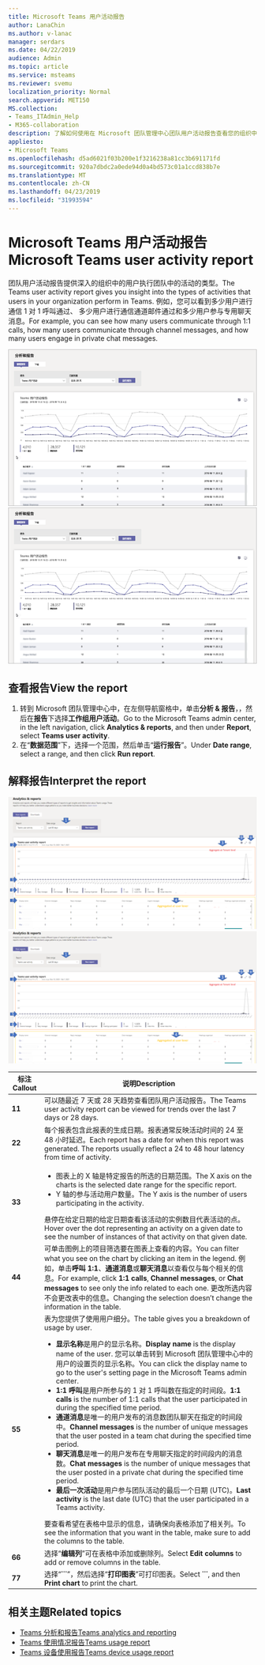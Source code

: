 ```yaml
---
title: Microsoft Teams 用户活动报告
author: LanaChin
ms.author: v-lanac
manager: serdars
ms.date: 04/22/2019
audience: Admin
ms.topic: article
ms.service: msteams
ms.reviewer: svemu
localization_priority: Normal
search.appverid: MET150
MS.collection:
- Teams_ITAdmin_Help
- M365-collaboration
description: 了解如何使用在 Microsoft 团队管理中心团队用户活动报告查看您的组织中的用户如何使用团队。
appliesto:
- Microsoft Teams
ms.openlocfilehash: d5ad6021f03b200e1f3216238a81cc3b691171fd
ms.sourcegitcommit: 920a7dbdc2a0ede94d0a4bd573c01a1ccd838b7e
ms.translationtype: MT
ms.contentlocale: zh-CN
ms.lasthandoff: 04/23/2019
ms.locfileid: "31993594"
---
```

# <a name="microsoft-teams-user-activity-report"></a><span data-ttu-id="7b669-103">Microsoft Teams 用户活动报告</span><span class="sxs-lookup"><span data-stu-id="7b669-103">Microsoft Teams user activity report</span></span>

<span data-ttu-id="7b669-104">团队用户活动报告提供深入的组织中的用户执行团队中的活动的类型。</span><span class="sxs-lookup"><span data-stu-id="7b669-104">The Teams user activity report gives you insight into the types of activities that users in your organization perform in Teams.</span></span> <span data-ttu-id="7b669-105">例如，您可以看到多少用户进行通信 1 对 1 呼叫通过、 多少用户进行通信通道邮件通过和多少用户参与专用聊天消息。</span><span class="sxs-lookup"><span data-stu-id="7b669-105">For example, you can see how many users communicate through 1:1 calls, how many users communicate through channel messages, and how many users engage in private chat messages.</span></span>

<span data-ttu-id="7b669-106">![团队用户活动报告中的 Microsoft 团队管理中心的屏幕截图](../media/teams-reports-user-activity.png "团队用户活动报告中的 Microsoft 团队管理中心的屏幕截图")</span><span class="sxs-lookup"><span data-stu-id="7b669-106">![Screen shot of the Teams user activity report in the Microsoft Teams admin center](../media/teams-reports-user-activity.png "Screen shot of the Teams user activity report in the Microsoft Teams admin center")</span></span>

## <a name="view-the-report"></a><span data-ttu-id="7b669-107">查看报告</span><span class="sxs-lookup"><span data-stu-id="7b669-107">View the report</span></span>

1. <span data-ttu-id="7b669-108">转到 Microsoft 团队管理中心中，在左侧导航窗格中，单击**分析 & 报告**，，然后在**报告**下选择**工作组用户活动**。</span><span class="sxs-lookup"><span data-stu-id="7b669-108">Go to the Microsoft Teams admin center, in the left navigation, click **Analytics & reports**, and then under **Report**, select **Teams user activity**.</span></span> 
2. <span data-ttu-id="7b669-109">在“**数据范围**”下，选择一个范围，然后单击“**运行报告**”。</span><span class="sxs-lookup"><span data-stu-id="7b669-109">Under **Date range**, select a range, and then click **Run report**.</span></span> 

## <a name="interpret-the-report"></a><span data-ttu-id="7b669-110">解释报告</span><span class="sxs-lookup"><span data-stu-id="7b669-110">Interpret the report</span></span>

<span data-ttu-id="7b669-111">![带编号的标注的 Microsoft 团队管理中心中的团队用户活动报告的屏幕截图](../media/teams-reports-user-activity-with-callouts.png "带编号的标注的 Microsoft 团队管理中心中的团队用户活动报告的屏幕截图")</span><span class="sxs-lookup"><span data-stu-id="7b669-111">![Screenshot of the Teams user activity report in the Microsoft Teams admin center with numbered callouts](../media/teams-reports-user-activity-with-callouts.png "Screenshot of the Teams user activity report in the Microsoft Teams admin center with numbered callouts")</span></span>

|<span data-ttu-id="7b669-112">标注</span><span class="sxs-lookup"><span data-stu-id="7b669-112">Callout</span></span> |<span data-ttu-id="7b669-113">说明</span><span class="sxs-lookup"><span data-stu-id="7b669-113">Description</span></span>  |
|--------|-------------|
|<span data-ttu-id="7b669-114">**1**</span><span class="sxs-lookup"><span data-stu-id="7b669-114">**1**</span></span>   |<span data-ttu-id="7b669-115">可以随最近 7 天或 28 天趋势查看团队用户活动报告。</span><span class="sxs-lookup"><span data-stu-id="7b669-115">The Teams user activity report can be viewed for trends over the last 7 days or 28 days.</span></span> |
|<span data-ttu-id="7b669-116">**2**</span><span class="sxs-lookup"><span data-stu-id="7b669-116">**2**</span></span>   |<span data-ttu-id="7b669-p102">每个报表包含此报表的生成日期。报表通常反映活动时间的 24 至 48 小时延迟。</span><span class="sxs-lookup"><span data-stu-id="7b669-p102">Each report has a date for when this report was generated. The reports usually reflect a 24 to 48 hour latency from time of activity.</span></span> |
|<span data-ttu-id="7b669-119">**3**</span><span class="sxs-lookup"><span data-stu-id="7b669-119">**3**</span></span>   |<ul><li><span data-ttu-id="7b669-120">图表上的 X 轴是特定报告的所选的日期范围。</span><span class="sxs-lookup"><span data-stu-id="7b669-120">The X axis on the charts is the selected date range for the specific report.</span></span> </li><li><span data-ttu-id="7b669-121">Y 轴的参与活动用户数量。</span><span class="sxs-lookup"><span data-stu-id="7b669-121">The Y axis is the number of users participating in the activity.</span></span></li></ul><span data-ttu-id="7b669-122">悬停在给定日期的给定日期查看该活动的实例数目代表活动的点。</span><span class="sxs-lookup"><span data-stu-id="7b669-122">Hover over the dot representing an activity on a given date to see the number of instances of that activity on that given date.</span></span> |
|<span data-ttu-id="7b669-123">**4**</span><span class="sxs-lookup"><span data-stu-id="7b669-123">**4**</span></span>   |<span data-ttu-id="7b669-124">可单击图例上的项目筛选要在图表上查看的内容。</span><span class="sxs-lookup"><span data-stu-id="7b669-124">You can filter what you see on the chart by clicking an item in the legend.</span></span> <span data-ttu-id="7b669-125">例如，单击**呼叫 1:1**、**通道消息**或**聊天消息**以查看仅与每个相关的信息。</span><span class="sxs-lookup"><span data-stu-id="7b669-125">For example, click **1:1 calls**, **Channel messages**, or **Chat messages** to see only the info related to each one.</span></span> <span data-ttu-id="7b669-126">更改所选内容不会更改表中的信息。</span><span class="sxs-lookup"><span data-stu-id="7b669-126">Changing the selection doesn’t change the information in the table.</span></span> |
|<span data-ttu-id="7b669-127">**5**</span><span class="sxs-lookup"><span data-stu-id="7b669-127">**5**</span></span>   |<span data-ttu-id="7b669-128">表为您提供了使用用户细分。</span><span class="sxs-lookup"><span data-stu-id="7b669-128">The table gives you a breakdown of usage by user.</span></span>   <ul><li><span data-ttu-id="7b669-129">**显示名称**是用户的显示名称。</span><span class="sxs-lookup"><span data-stu-id="7b669-129">**Display name** is the display name of the user.</span></span> <span data-ttu-id="7b669-130">您可以单击转到 Microsoft 团队管理中心中的用户的设置页的显示名称。</span><span class="sxs-lookup"><span data-stu-id="7b669-130">You can click the display name to go to the user's setting page in the Microsoft Teams admin center.</span></span></li><li><span data-ttu-id="7b669-131">**1:1 呼叫**是用户所参与的 1 对 1 呼叫数在指定的时间段。</span><span class="sxs-lookup"><span data-stu-id="7b669-131">**1:1 calls** is the number of 1:1 calls that the user participated in during the specified time period.</span></span></li><li><span data-ttu-id="7b669-132">**通道消息**是唯一的用户发布的消息数团队聊天在指定的时间段中。</span><span class="sxs-lookup"><span data-stu-id="7b669-132">**Channel messages** is the number of unique messages that the user posted in a team chat during the specified time period.</span></span></li> <li><span data-ttu-id="7b669-133">**聊天消息**是唯一的用户发布在专用聊天指定的时间段内的消息数。</span><span class="sxs-lookup"><span data-stu-id="7b669-133">**Chat messages** is the number of unique messages that the user posted in a private chat during the specified time period.</span></span></li>  <li><span data-ttu-id="7b669-134">**最后一次活动**是用户参与团队活动的最后一个日期 (UTC)。</span><span class="sxs-lookup"><span data-stu-id="7b669-134">**Last activity** is the last date (UTC) that the user participated in a Teams activity.</span></span></li> </ul><span data-ttu-id="7b669-135">要查看希望在表格中显示的信息，请确保向表格添加了相关列。</span><span class="sxs-lookup"><span data-stu-id="7b669-135">To see the information that you want in the table, make sure to add the columns to the table.</span></span>
|<span data-ttu-id="7b669-136">**6**</span><span class="sxs-lookup"><span data-stu-id="7b669-136">**6**</span></span>   |<span data-ttu-id="7b669-137">选择“**编辑列**”可在表格中添加或删除列。</span><span class="sxs-lookup"><span data-stu-id="7b669-137">Select **Edit columns** to add or remove columns in the table.</span></span> |
|<span data-ttu-id="7b669-138">**7**</span><span class="sxs-lookup"><span data-stu-id="7b669-138">**7**</span></span>   |<span data-ttu-id="7b669-139">选择“**˙˙˙**”，然后选择“**打印图表**”可打印图表。</span><span class="sxs-lookup"><span data-stu-id="7b669-139">Select **˙˙˙**, and then **Print chart** to print the chart.</span></span> |

## <a name="related-topics"></a><span data-ttu-id="7b669-140">相关主题</span><span class="sxs-lookup"><span data-stu-id="7b669-140">Related topics</span></span>
- [<span data-ttu-id="7b669-141">Teams 分析和报告</span><span class="sxs-lookup"><span data-stu-id="7b669-141">Teams analytics and reporting</span></span>](teams-reporting-reference.md)
- [<span data-ttu-id="7b669-142">Teams 使用情况报告</span><span class="sxs-lookup"><span data-stu-id="7b669-142">Teams usage report</span></span>](teams-usage-report.md)
- [<span data-ttu-id="7b669-143">Teams 设备使用报告</span><span class="sxs-lookup"><span data-stu-id="7b669-143">Teams device usage report</span></span>](device-usage-report.md)